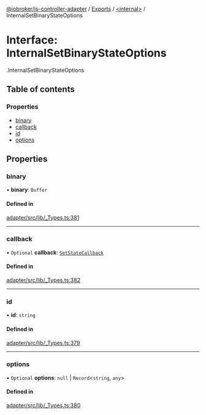 [@iobroker/js-controller-adapter](../README.md) / [Exports](../modules.md) / [<internal\>](../modules/internal_.md) / InternalSetBinaryStateOptions

# Interface: InternalSetBinaryStateOptions

[<internal>](../modules/internal_.md).InternalSetBinaryStateOptions

## Table of contents

### Properties

- [binary](internal_.InternalSetBinaryStateOptions.md#binary)
- [callback](internal_.InternalSetBinaryStateOptions.md#callback)
- [id](internal_.InternalSetBinaryStateOptions.md#id)
- [options](internal_.InternalSetBinaryStateOptions.md#options)

## Properties

### binary

• **binary**: `Buffer`

#### Defined in

[adapter/src/lib/_Types.ts:381](https://github.com/ioBroker/ioBroker.js-controller/blob/0b3c6e0e/packages/adapter/src/lib/_Types.ts#L381)

___

### callback

• `Optional` **callback**: [`SetStateCallback`](../modules/internal_.md#setstatecallback)

#### Defined in

[adapter/src/lib/_Types.ts:382](https://github.com/ioBroker/ioBroker.js-controller/blob/0b3c6e0e/packages/adapter/src/lib/_Types.ts#L382)

___

### id

• **id**: `string`

#### Defined in

[adapter/src/lib/_Types.ts:379](https://github.com/ioBroker/ioBroker.js-controller/blob/0b3c6e0e/packages/adapter/src/lib/_Types.ts#L379)

___

### options

• `Optional` **options**: ``null`` \| `Record`<`string`, `any`\>

#### Defined in

[adapter/src/lib/_Types.ts:380](https://github.com/ioBroker/ioBroker.js-controller/blob/0b3c6e0e/packages/adapter/src/lib/_Types.ts#L380)

